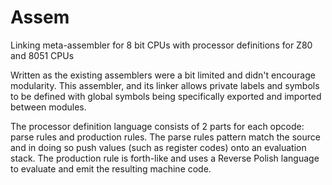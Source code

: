 # Assem
Linking meta-assembler for 8 bit CPUs with processor definitions for Z80 and 8051 CPUs

Written as the existing assemblers were a bit limited and didn't encourage modularity. This assembler, and its linker allows private labels and symbols to be defined with global symbols being specifically exported and imported between modules.

The processor definition language consists of 2 parts for each opcode:  parse rules and production rules.  The parse rules pattern match the source and in doing so push values (such as register codes) onto an evaluation stack.  The production rule is forth-like and uses a Reverse Polish language to evaluate and emit the resulting machine code. 
